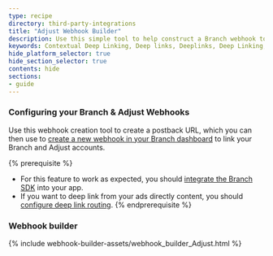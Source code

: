```yaml
---
type: recipe
directory: third-party-integrations
title: "Adjust Webhook Builder"
description: Use this simple tool to help construct a Branch webhook to postback data to the Adjust platform.
keywords: Contextual Deep Linking, Deep links, Deeplinks, Deep Linking, Deeplinking, Deferred Deep Linking, Deferred Deeplinking, Google App Indexing, Google App Invites, Apple Universal Links, Apple Spotlight Search, Facebook App Links, AppLinks, Deepviews, Deep views, Ad Measurement, third party ad measurement, ad network
hide_platform_selector: true
hide_section_selector: true
contents: hide
sections:
- guide
---
```


### Configuring your Branch & Adjust Webhooks

Use this webhook creation tool to create a postback URL, which you can then use to [create a new webhook in your Branch dashboard](https://dashboard.branch.io/#/webhook) to link your Branch and Adjust accounts.

{% prerequisite %}
- For this feature to work as expected, you should [integrate the Branch SDK]({{base.url}}/getting-started/sdk-integration-guide) into your app.
- If you want to deep link from your ads directly content, you should [configure deep link routing]({{base.url}}/getting-started/deep-link-routing).
{% endprerequisite %}

### Webhook builder

{% include webhook-builder-assets/webhook_builder_Adjust.html %}